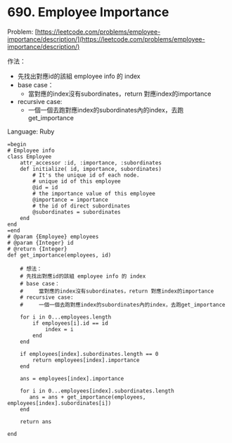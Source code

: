 # 690. Employee Importance

Problem: [https://leetcode.com/problems/employee-importance/description/](https://leetcode.com/problems/employee-importance/description/)

作法：

* 先找出對應id的該組 employee info 的 index
* base case：
  * 當對應的index沒有subordinates，return 對應index的importance
* recursive case:
  * 一個一個去跑對應index的subordinates內的index，去跑get\_importance

Language: Ruby

```
=begin
# Employee info
class Employee
    attr_accessor :id, :importance, :subordinates
    def initialize( id, importance, subordinates)
        # It's the unique id of each node.
        # unique id of this employee
        @id = id
        # the importance value of this employee
        @importance = importance
        # the id of direct subordinates
        @subordinates = subordinates
    end
end
=end
# @param {Employee} employees
# @param {Integer} id
# @return {Integer}
def get_importance(employees, id)

    # 想法：
    # 先找出對應id的該組 employee info 的 index
    # base case：
    #     當對應的index沒有subordinates，return 對應index的importance
    # recursive case:
    #     一個一個去跑對應index的subordinates內的index，去跑get_importance

    for i in 0...employees.length
        if employees[i].id == id
            index = i
        end
    end

    if employees[index].subordinates.length == 0
        return employees[index].importance
    end

    ans = employees[index].importance

    for i in 0...employees[index].subordinates.length
       ans = ans + get_importance(employees, employees[index].subordinates[i])
    end

    return ans

end
```



